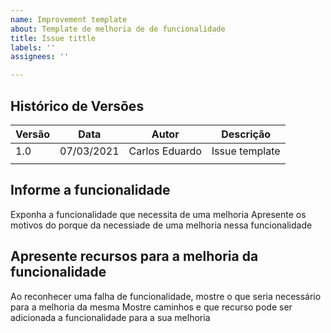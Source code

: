 ```yaml
---
name: Improvement template
about: Template de melhoria de de funcionalidade
title: Issue tittle
labels: ''
assignees: ''

---
```


## Histórico de Versões
| Versão  |  Data  | Autor  |  Descrição  |
| ------------------- | ------------------- | ------------------- | ------------------- |
|  1.0 |  07/03/2021 | Carlos Eduardo | Issue template |
|   |   |   |   |


## Informe a funcionalidade

Exponha a funcionalidade que necessita de uma melhoria
Apresente os motivos do porque da necessiade de uma melhoria nessa funcionalidade

## Apresente recursos para a melhoria da funcionalidade

Ao reconhecer uma falha de funcionalidade, mostre o que seria necessário para a melhoria da mesma
Mostre caminhos e que recurso pode ser adicionada a funcionalidade para a sua melhoria
